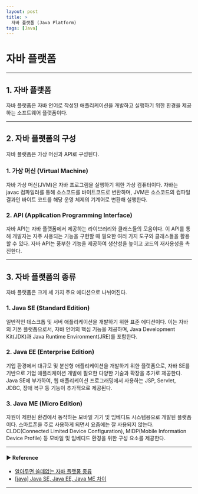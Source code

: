 ```yaml
---
layout: post
title: >
  자바 플랫폼 (Java Platform)
tags: [Java]
---
```


# 자바 플랫폼

--- 

## 1. 자바 플랫폼
자바 플랫폼은 자바 언어로 작성된 애플리케이션을 개발하고 실행하기 위한 환경을 제공하는 소프트웨어 플랫폼이다.

---

## 2. 자바 플랫폼의 구성
자바 플랫폼은 가상 머신과 API로 구성된다.

### 1. 가상 머신 (Virtual Machine)
자바 가상 머신(JVM)은 자바 프로그램을 실행하기 위한 가상 컴퓨터이다. 자바는 javac 컴파일러를 통해 소스코드를 바이트코드로 변환하며, JVM은 소스코드의 컴파일 결과인 바이트 코드를 해당 운영 체제의 기계어로 변환해 실행한다.

### 2. API (Application Programming Interface)
자바 API는 자바 플랫폼에서 제공하는 라이브러리와 클래스들의 모음이다. 이 API를 통해 개발자는 자주 사용되는 기능을 구현할 때 필요한 여러 가지 도구와 클래스들을 활용할 수 있다. 
자바 API는 풍부한 기능을 제공하여 생산성을 높이고 코드의 재사용성을 촉진한다.  

--- 

## 3. 자바 플랫폼의 종류
자바 플랫폼은 크게 세 가지 주요 에디션으로 나뉘어진다.

### 1. Java SE (Standard Edition)
일반적인 데스크톱 및 서버 애플리케이션을 개발하기 위한 표준 에디션이다. 
이는 자바의 기본 플랫폼으로서, 자바 언어의 핵심 기능을 제공하며, Java Development Kit(JDK)과 Java Runtime Environment(JRE)를 포함한다.

### 2. Java EE (Enterprise Edition)
기업 환경에서 대규모 및 분산형 애플리케이션을 개발하기 위한 플랫폼으로, 자바 SE를 기반으로 기업 애플리케이션 개발에 필요한 다양한 기술과 확장을 추가로 제공한다.
Java SE에 부가하여, 웹 애플리케이션 프로그래밍에서 사용하는 JSP, Servlet, JDBC, 장애 복구 등 기능이 추가적으로 제공된다.

### 3. Java ME (Micro Edition)
자원이 제한된 환경에서 동작하는 모바일 기기 및 임베디드 시스템용으로 개발된 플랫폼이다. 스마트폰을 주로 사용하게 되면서 요즘에는 잘 사용되지 않는다.
CLDC(Connected Limited Device Configuration), MIDP(Mobile Information Device Profile) 등 모바일 및 임베디드 환경을 위한 구성 요소를 제공한다.  

---
#### ▶ Reference
- [알아두면 쓸데없는 자바 플랫폼 종류](https://velog.io/@whitebear/알아두면-쓸데없는-자바-플랫폼)
- [[java] Java SE, Java EE, Java ME 차이](https://blog.naver.com/PostView.nhn?blogId=rorean&logNo=221636124268&categoryNo=16&parentCategoryNo=0&viewDate=&currentPage=1&postListTopCurrentPage=1&from=postView)

---